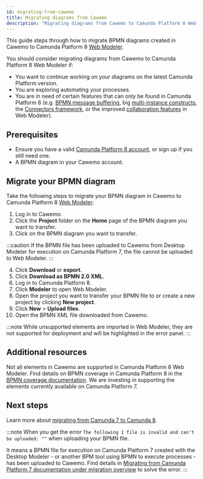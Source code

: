 ```yaml
---
id: migrating-from-cawemo
title: Migrating diagrams from Cawemo
description: "Migrating diagrams from Cawemo to Camunda Platform 8 Web Modeler"
---
```


This guide steps through how to migrate BPMN diagrams created in Cawemo to Camunda Platform 8 [Web Modeler](https://modeler.cloud.camunda.io/).

You should consider migrating diagrams from Cawemo to Camunda Platform 8 Web Modeler if:

- You want to continue working on your diagrams on the latest Camunda Platform version.
- You are exploring automating your processes.
- You are in need of certain features that can only be found in Camunda Platform 8 (e.g. [BPMN message buffering](https://docs.camunda.io/docs/components/concepts/messages/#message-buffering), big [multi-instance constructs](https://docs.camunda.io/docs/components/modeler/bpmn/multi-instance/), the [Connectors framework](https://docs.camunda.io/docs/components/integration-framework/connectors/use-connectors/), or the improved [collaboration features](https://docs.camunda.io/docs/components/modeler/web-modeler/collaboration/) in Web Modeler).

## Prerequisites

- Ensure you have a valid [Camunda Platform 8 account](https://docs.camunda.io/docs/guides/getting-started/), or sign up if you still need one.
- A BPMN diagram in your Cawemo account.

## Migrate your BPMN diagram

Take the following steps to migrate your BPMN diagram in Cawemo to Camunda Platform 8 [Web Modeler](https://docs.camunda.io/docs/components/modeler/web-modeler/launch-cloud-modeler/):

1. Log in to Cawemo.
2. Click the **Project** folder on the **Home** page of the BPMN diagram you want to transfer.
3. Click on the BPMN diagram you want to transfer.

:::caution
If the BPMN file has been uploaded to Cawemo from Desktop Modeler for execution on Camunda Platform 7, the file cannot be uploaded to Web Modeler.
:::

4. Click **Download** or **export**.
5. Click **Download as BPMN 2.0 XML**.
6. Log in to Camunda Platform 8.
7. Click **Modeler** to open Web Modeler.
8. Open the project you want to transfer your BPMN file to or create a new project by clicking **New project**.
9. Click **New** > **Upload files**.
10. Open the BPMN XML file downloaded from Cawemo.

:::note
While unsupported elements are imported in Web Modeler, they are not supported for deployment and will be highlighted in the error panel.
:::

## Additional resources

Not all elements in Cawemo are supported in Camunda Platform 8 Web Modeler. Find details on BPMN coverage in Camunda Platform 8 in the [BPMN coverage documentation](https://docs.camunda.io/docs/components/modeler/bpmn/bpmn-coverage/). We are investing in supporting the elements currently available on Camunda Platform 7.

## Next steps

Learn more about [migrating from Camunda 7 to Camunda 8](https://docs.camunda.io/docs/guides/migrating-from-camunda-platform-7/).

:::note
When you get the error `The following 1 file is invalid and can't be uploaded: ""` when uploading your BPMN file. 

It means a BPMN file for execution on Camunda Platform 7 created with the Desktop Modeler - or another BPM tool using BPMN to execute processes - has been uploaded to Cawemo. Find details in [Migrating from Camunda Platform 7 documentation under migration overview](https://docs.camunda.io/docs/guides/migrating-from-camunda-platform-7/#migration-overview) to solve the error.
:::
